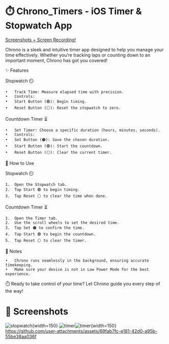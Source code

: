 # ⏱️ Chrono_Timers - iOS Timer & Stopwatch App

[Screenshots + Screen Recording!](#Screenshots)

Chrono is a sleek and intuitive timer app designed to help you manage your time effectively. Whether you’re tracking laps or counting down to an important moment, Chrono has got you covered!

✨ Features

Stopwatch ⏲️

	•	Track Time: Measure elapsed time with precision.
	•	Controls:
	•	Start Button (🟢): Begin timing.
	•	Reset Button (⚪️): Reset the stopwatch to zero.

Countdown Timer ⏳

	•	Set Timer: Choose a specific duration (hours, minutes, seconds).
	•	Controls:
	•	Set Button (🟠): Save the chosen duration.
	•	Start Button (🟢): Start the countdown.
	•	Reset Button (⚪️): Clear the current timer.

📖 How to Use

Stopwatch ⏲️

	1.	Open the Stopwatch tab.
	2.	Tap Start 🟢 to begin timing.
	3.	Tap Reset ⚪️ to clear the time when done.

Countdown Timer ⏳

	1.	Open the Timer tab.
	2.	Use the scroll wheels to set the desired time.
	3.	Tap Set 🟠 to confirm the time.
	4.	Tap Start 🟢 to begin the countdown.
	5.	Tap Reset ⚪️ to clear the timer.

🔔 Notes

	•	Chrono runs seamlessly in the background, ensuring accurate timekeeping.
	•	Make sure your device is not in Low Power Mode for the best experience.

⏱️ Ready to take control of your time? Let Chrono guide you every step of the way!


# 📸 Screenshots

![stopwatch](https://github.com/user-attachments/assets/3abb84fe-2b72-49c5-b37a-e3e0abf99c68){width=150}
![timer](images/timer.jpg)![timer](https://github.com/user-attachments/assets/70afeb73-7310-442a-8506-2c88f0e999e3){width=150}
https://github.com/user-attachments/assets/69fab7fc-e181-42d0-a95b-55be38aa036f
